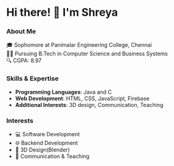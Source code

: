 # Hi there! 👋 I'm Shreya

### About Me

🎓 Sophomore at Panimalar Engineering College, Chennai  
👩‍💻 Pursuing B.Tech in Computer Science and Business Systems  
🔍 CGPA: 8.97

### Skills & Expertise
- **Programming Languages**: Java and C
- **Web Development**: HTML, CSS, JavaScript, Firebase
- **Additional Interests**: 3D design, Communication, Teaching

### Interests
- 💻 Software Development
- 🌐 Backend Development
- 🎨 3D Design(Blender)
- 📢 Communication & Teaching
